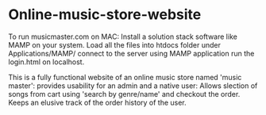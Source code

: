 # Online-music-store-website
To run musicmaster.com on MAC:
Install a solution stack software like MAMP on your system.
Load all the files into htdocs folder under Applications/MAMP/
connect to the server using MAMP application
run the login.html on localhost.

This is a fully functional website of an online music store named 'music master':
provides usability for an admin and a native user: Allows slection of songs from cart using 'search by genre/name' and checkout the order.
Keeps an elusive track of the order history of the user.
